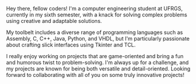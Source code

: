 Hey there, fellow coders! I'm a computer engineering student at UFRGS, currently in my sixth semester, with a knack for solving complex problems using creative and adaptable solutions. 

My toolbelt includes a diverse range of programming languages such as Assembly, C, C++, Java, Python, and VHDL, but I'm particularly passionate about crafting slick interfaces using Tkinter and TCL. 

I really enjoy working on projects that are game-oriented and bring a fun and humorous twist to problem-solving. I'm always up for a challenge, and my projects are known for being both versatile and detail-oriented. Looking forward to collaborating with all of you on some truly innovative projects!

<!--
**IaKee/IaKee** is a ✨ _special_ ✨ repository because its `README.md` (this file) appears on your GitHub profile.

Here are some ideas to get you started:

- 🔭 I’m currently working on ...
- 🌱 I’m currently learning ...
- 👯 I’m looking to collaborate on ...
- 🤔 I’m looking for help with ...
- 💬 Ask me about ...
- 📫 How to reach me: ...
- 😄 Pronouns: ...
- ⚡ Fun fact: ...
-->
